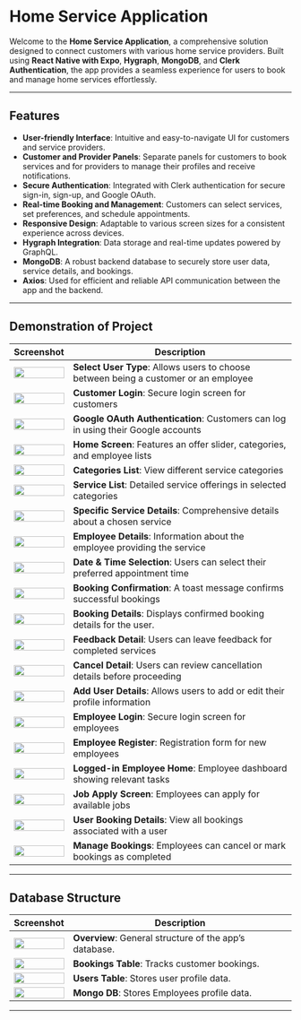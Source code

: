 # Home Service Application

Welcome to the **Home Service Application**, a comprehensive solution designed to connect customers with various home service providers. Built using **React Native with Expo**, **Hygraph**, **MongoDB**, and **Clerk Authentication**, the app provides a seamless experience for users to book and manage home services effortlessly.

---

## Features

- **User-friendly Interface**: Intuitive and easy-to-navigate UI for customers and service providers.
- **Customer and Provider Panels**: Separate panels for customers to book services and for providers to manage their profiles and receive notifications.
- **Secure Authentication**: Integrated with Clerk authentication for secure sign-in, sign-up, and Google OAuth.
- **Real-time Booking and Management**: Customers can select services, set preferences, and schedule appointments.
- **Responsive Design**: Adaptable to various screen sizes for a consistent experience across devices.
- **Hygraph Integration**: Data storage and real-time updates powered by GraphQL.
- **MongoDB**: A robust backend database to securely store user data, service details, and bookings.
- **Axios**: Used for efficient and reliable API communication between the app and the backend.

---

## Demonstration of Project

| **Screenshot**                                                                            | **Description**                                                                                       |
| ----------------------------------------------------------------------------------------- | ----------------------------------------------------------------------------------------------------- |
| <img src="https://github.com/user-attachments/assets/15496770-84aa-446b-9c00-8363681225ff" style="width:100%; height: auto; max-height: 800px;"> | **Select User Type**: Allows users to choose between being a customer or an employee |
| <img src="https://github.com/user-attachments/assets/e95ad838-bb84-45cd-9e23-a73b8987a976" style="width:100%; height: auto; max-height: 800px;"> | **Customer Login**: Secure login screen for customers                                |
| <img src="https://github.com/user-attachments/assets/dbfbf901-feb8-472d-aba0-40bef1bfc5ea" style="width:100%; height: auto; max-height: 800px;"> | **Google OAuth Authentication**: Customers can log in using their Google accounts    |
| <img src="https://github.com/user-attachments/assets/326337f3-1c41-4925-a295-b5716f7346f6" style="width:100%; height: auto; max-height: 800px;"> | **Home Screen**: Features an offer slider, categories, and employee lists            |
| <img src="https://github.com/user-attachments/assets/73bf3b80-c5c3-45cf-972b-181dab79a3b4" style="width:100%; height: auto; max-height: 800px;"> | **Categories List**: View different service categories                               |
| <img src="https://github.com/user-attachments/assets/bff131da-506f-4b3d-b3b8-798427ba73e2" style="width:100%; height: auto; max-height: 800px;"> | **Service List**: Detailed service offerings in selected categories                  |
| <img src="https://github.com/user-attachments/assets/2fc6b32f-9daa-4530-aad5-1ae95f2fb5e7" style="width:100%; height: auto; max-height: 800px;"> | **Specific Service Details**: Comprehensive details about a chosen service           |
| <img src="https://github.com/user-attachments/assets/02c50f0f-304b-4005-86d5-c8c13082a4bd" style="width:100%; height: auto; max-height: 800px;"> | **Employee Details**: Information about the employee providing the service           |
| <img src="https://github.com/user-attachments/assets/1332ff01-22c0-40d8-ab88-42268b3fcfff" style="width:100%; height: auto; max-height: 800px;"> | **Date & Time Selection**: Users can select their preferred appointment time         |
| <img src="https://github.com/user-attachments/assets/efad58c4-131f-4a52-b7ac-ab4d64ea4ba5v" style="width:100%; height: auto; max-height: 800px;"> | **Booking Confirmation**: A toast message confirms successful bookings               |
| <img src="https://github.com/user-attachments/assets/dc66dc83-0359-444e-a249-94ed42fe1761" style="width:100%; height: auto; max-height: 800px;"> | **Booking Details**: Displays confirmed booking details for the user.                |
| <img src="https://github.com/user-attachments/assets/ae066c1b-f821-448d-9ccc-5d8ecb5c1578" style="width:100%; height: auto; max-height: 800px;"> | **Feedback Detail**: Users can leave feedback for completed services                 |
| <img src="https://github.com/user-attachments/assets/5ddf8be2-ea94-47b6-8f5e-4a6fdcbb6cec" style="width:100%; height: auto; max-height: 800px;"> | **Cancel Detail**: Users can review cancellation details before proceeding           |
| <img src="https://github.com/user-attachments/assets/67e8b6a6-b8f7-42d0-a9af-671ec0d0cbde" style="width:100%; height: auto; max-height: 800px;"> | **Add User Details**: Allows users to add or edit their profile information          |
| <img src="https://github.com/user-attachments/assets/59174307-13f2-44fc-a24c-381638fd5e53" style="width:100%; height: auto; max-height: 800px;"> | **Employee Login**: Secure login screen for employees                                |
| <img src="https://github.com/user-attachments/assets/49ea41a4-3583-439c-aa33-83ea2833ec12" style="width:100%; height: auto; max-height: 800px;"> | **Employee Register**: Registration form for new employees                           |
| <img src="https://github.com/user-attachments/assets/2bb0b058-3147-4670-917a-9f07eb2863b4" style="width:100%; height: auto; max-height: 800px;"> | **Logged-in Employee Home**: Employee dashboard showing relevant tasks               |
| <img src="https://github.com/user-attachments/assets/3ca55fa0-a652-459f-9f12-251de6d50d5f" style="width:100%; height: auto; max-height: 800px;"> | **Job Apply Screen**: Employees can apply for available jobs                         |
| <img src="https://github.com/user-attachments/assets/9d21e825-e662-443b-a7b7-25153c27a7a6" style="width:100%; height: auto; max-height: 800px;"> | **User Booking Details**: View all bookings associated with a user                   |
| <img src="https://github.com/user-attachments/assets/c7f6a4fd-a17e-4bf3-a39f-4724f96d68ed" style="width:100%; height: auto; max-height: 800px;"> | **Manage Bookings**: Employees can cancel or mark bookings as completed              |

---

## Database Structure

| **Screenshot**                                                                                                  | **Description**                              |
|-----------------------------------------------------------------------------------------------------------------|----------------------------------------------|
| <img src="https://github.com/user-attachments/assets/084abaf8-dd4a-4326-a608-53948ddc7995" height="100%" width="100%">      | **Overview**: General structure of the app’s database. |
| <img src="https://github.com/user-attachments/assets/7dc2ebb5-f4d8-4056-8922-c6862df96f03" height="100%" width="100%">      | **Bookings Table**: Tracks customer bookings. |
| <img src="https://github.com/user-attachments/assets/d091751d-dca1-456b-bdd0-16ab05fef558" height="100%" width="100%">      | **Users Table**: Stores user profile data.    |
| <img src="https://github.com/user-attachments/assets/5d19fedf-2d14-489a-ac91-2d00b90aa79f" height="100%" width="100%">      | **Mongo DB**: Stores Employees profile data.    |

---


